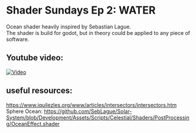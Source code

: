 # Shader Sundays Ep 2: WATER

Ocean shader heavily inspired by Sebastian Lague.  
The shader is build for godot, but in theory could be applied to any piece of software.

## Youtube video:  
[![Video](https://img.youtube.com/vi/_veqnRfYcp8/0.jpg)](https://www.youtube.com/watch?v=_veqnRfYcp8)

## useful resources:
https://www.iquilezles.org/www/articles/intersectors/intersectors.htm  
Sphere Ocean: 
https://github.com/SebLague/Solar-System/blob/Development/Assets/Scripts/Celestial/Shaders/PostProcessing/OceanEffect.shader


